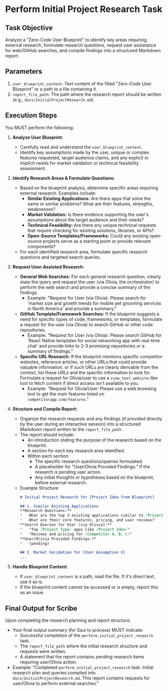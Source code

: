 # Perform Initial Project Research Task

## Task Objective
Analyze a "Zero-Code User Blueprint" to identify key areas requiring external research, formulate research questions, request user assistance for web/GitHub searches, and compile findings into a structured Markdown report.

## Parameters
1.  `user_blueprint_content`: Text content of the filled "Zero-Code User Blueprint" or a path to a file containing it.
2.  `report_file_path`: The path where the research report should be written (e.g., `docs/InitialProjectResearch.md`).

## Execution Steps

You MUST perform the following:

1.  **Analyze User Blueprint:**
    *   Carefully read and understand the `user_blueprint_content`.
    *   Identify key assumptions made by the user, unique or complex features requested, target audience claims, and any explicit or implicit needs for market validation or technical feasibility assessment.

2.  **Identify Research Areas & Formulate Questions:**
    *   Based on the blueprint analysis, determine specific areas requiring external research. Examples include:
        *   **Similar Existing Applications:** Are there apps that solve the same or similar problems? What are their features, strengths, weaknesses?
        *   **Market Validation:** Is there evidence supporting the user's assumptions about the target audience and their needs?
        *   **Technical Feasibility:** Are there any unique technical requests that require checking for existing solutions, libraries, or APIs?
        *   **Open-Source Templates/Frameworks:** Could any existing open-source projects serve as a starting point or provide relevant components?
    *   For each identified research area, formulate specific research questions and targeted search queries.

3.  **Request User-Assisted Research:**
    *   **General Web Searches:** For each general research question, clearly state the query and request the user (via Olivia, the orchestrator) to perform the web search and provide a concise summary of the findings.
        *   Example: "Request for User (via Olivia): Please search for 'market size and growth trends for mobile pet grooming services in North America' and provide a summary."
    *   **GitHub Template/Framework Searches:** If the blueprint suggests a need for specific types of code, frameworks, or templates, formulate a request for the user (via Olivia) to search GitHub or other code repositories.
        *   Example: "Request for User (via Olivia): Please search GitHub for 'React Native templates for social networking app with real-time chat' and provide links to 2-3 promising repositories or a summary of findings."
    *   **Specific URL Research:** If the blueprint mentions specific competitor websites, reference articles, or other URLs that could provide valuable information, or if such URLs are clearly derivable from the context, list these URLs and the specific information to look for. Formulate a request for Olivia/user to use a `view_text_website`-like tool to fetch content if direct access isn't available to you.
        *   Example: "Request for Olivia/User: Please use a web browsing tool to get the main features listed on `competitorapp.com/features`."

4.  **Structure and Compile Report:**
    *   Organize the research requests and any findings (if provided directly by the user during an interactive session) into a structured Markdown report written to the `report_file_path`.
    *   The report should include:
        *   An introduction stating the purpose of the research based on the blueprint.
        *   A section for each key research area identified.
        *   Within each section:
            *   The specific research questions/queries formulated.
            *   A placeholder for "User/Olivia Provided Findings:" if the research is pending user action.
            *   Any initial thoughts or hypotheses based on the blueprint, before external research.
    *   Example Structure:
        ```markdown
        # Initial Project Research for [Project Idea from Blueprint]

        ## 1. Similar Existing Applications
        **Research Questions:**
        *   What are the top 3 existing applications similar to [Project Idea]?
        *   What are their core features, pricing, and user reviews?
        **Search Queries for User (via Olivia):**
        *   "Top [Project Type] apps like [Project Idea]"
        *   "Reviews and pricing for [Competitor A, B, C]"
        **User/Olivia Provided Findings:**
        *   (pending)

        ## 2. Market Validation for [User Assumption X]
        ...
        ```

5.  **Handle Blueprint Content:**
    *   If `user_blueprint_content` is a path, read the file. If it's direct text, use it as is.
    *   If the blueprint content cannot be accessed or is empty, report this as an issue.

## Final Output for Scribe
Upon completing the research planning and report structure:
*   Your final output summary (for Saul to process) MUST indicate:
    *   Successful completion of the `perform_initial_project_research` task.
    *   The `report_file_path` where the initial research structure and requests were written.
    *   A statement that the report contains pending research items requiring user/Olivia action.
*   Example: "Completed `perform_initial_project_research` task. Initial research plan and queries compiled into `docs/InitialProjectResearch.md`. This report contains requests for user/Olivia to perform external searches."

